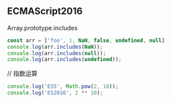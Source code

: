 ## ECMAScript2016
Array.prototype.includes
```javascript
const arr = ['foo', 1, NaN, false, undefined, null]
console.log(arr.includes(NaN));
console.log(arr.includes(null));
console.log(arr.includes(undefined));
```

// 指数运算
```javascript
console.log('ES5', Math.pow(2, 10));
console.log('ES2016', 2 ** 10);
```